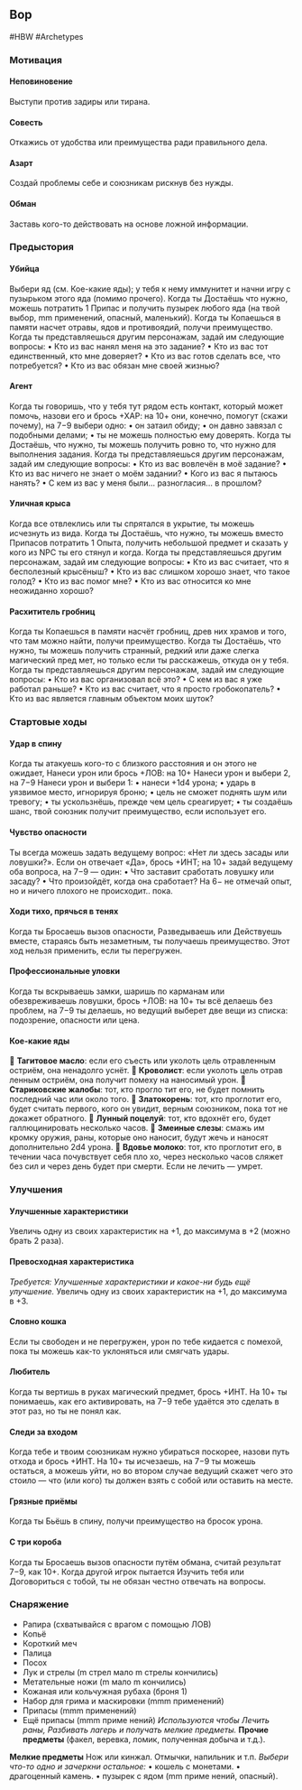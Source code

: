 ## **Вор**

#HBW #Archetypes 
### **Мотивация**

#### **Неповиновение** 
Выступи против задиры или тирана. 

#### **Совесть** 
Откажись от удобства или преимущества ради правильного дела. 

#### **Азарт** 
Создай проблемы себе и союзникам рискнув без нужды. 

#### **Обман** 
Заставь кого-то действовать на основе ложной информации.

### **Предыстория**

#### **Убийца** 
Выбери яд (см. Кое-какие яды); у тебя к нему иммунитет и начни игру с пузырьком этого яда (помимо прочего). Когда ты Достаёшь что нужно, можешь потратить 1 Припас и получить пузырек любого яда (на твой выбор, mm применений, опасный, маленький). 
Когда ты Копаешься в памяти насчет отравы, ядов и противоядий, получи преимущество. 
Когда ты представляешься другим персонажам, задай им следующие вопросы: 
• Кто из вас нанял меня на это задание? 
• Кто из вас тот единственный, кто мне доверяет? 
• Кто из вас готов сделать все, что потребуется? 
• Кто из вас обязан мне своей жизнью?

#### **Агент** 
Когда ты говоришь, что у тебя тут рядом есть контакт, который может помочь, назови его и брось +ХАР: на 10+ они, конечно, помогут (скажи почему), на 7−9 выбери одно: 
• он затаил обиду; 
• он давно завязал с подобными делами; 
• ты не можешь полностью ему доверять. 
Когда ты Достаёшь, что нужно, ты можешь получить ровно то, что нужно для выполнения задания. 
Когда ты представляешься другим персонажам, задай им следующие вопросы: 
• Кто из вас вовлечён в моё задание? 
• Кто из вас ничего не знает о моём задании? 
• Кого из вас я пытаюсь нанять? 
• С кем из вас у меня были… разногласия... в прошлом?

#### **Уличная крыса** 
Когда все отвлеклись или ты спрятался в укрытие, ты можешь исчезнуть из вида. 
Когда ты Достаёшь, что нужно, ты можешь вместо Припасов потратить 1 Опыта, получить небольшой предмет и сказать у кого из NPC ты его стянул и когда. 
Когда ты представляешься другим персонажам, задай им следующие вопросы: 
• Кто из вас считает, что я бесполезный крысёныш? 
• Кто из вас слишком хорошо знает, что такое голод? 
• Кто из вас помог мне? 
• Кто из вас относится ко мне неожиданно хорошо?

#### **Расхититель гробниц** 
Когда ты Копаешься в памяти насчёт гробниц, древ них храмов и того, что там можно найти, получи преимущество. 
Когда ты Достаёшь, что нужно, ты можешь получить странный, редкий или даже слегка магический пред мет, но только если ты расскажешь, откуда он у тебя. 
Когда ты представляешься другим персонажам, задай им следующие вопросы: 
• Кто из вас организовал всё это? 
• С кем из вас я уже работал раньше? 
• Кто из вас считает, что я просто гробокопатель? 
• Кто из вас является главным объектом моих шуток?

### **Стартовые ходы**

#### **Удар в спину** 
Когда ты атакуешь кого-то с близкого расстояния и он этого не ожидает, Нанеси урон или брось +ЛОВ: на 10+ Нанеси урон и выбери 2, на 7−9 Нанеси урон и выбери 1: 
• нанеси +1d4 урона; 
• ударь в уязвимое место, игнорируя броню; 
• цель не сможет поднять шум или тревогу; 
• ты ускользнёшь, прежде чем цель среагирует; 
• ты создаёшь шанс, твой союзник получит преимущество, если использует его.

#### **Чувство опасности** 
Ты всегда можешь задать ведущему вопрос: «Нет ли здесь засады или ловушки?». Если он отвечает «Да», брось +ИНТ; на 10+ задай ведущему оба вопроса, на 7−9 — один: 
• Что заставит сработать ловушку или засаду? 
• Что произойдёт, когда она сработает? 
На 6− не отмечай опыт, но и ничего плохого не происходит.. пока.

#### **Ходи тихо, прячься в тенях** 
Когда ты Бросаешь вызов опасности, Разведываешь или Действуешь вместе, стараясь быть незаметным, ты получаешь преимущество. Этот ход нельзя применить, если ты перегружен.

#### **Профессиональные уловки** 
Когда ты вскрываешь замки, шаришь по карманам или обезвреживаешь ловушки, брось +ЛОВ: на 10+ ты всё делаешь без проблем, на 7−9 ты делаешь, но ведущий выберет две вещи из списка: подозрение, опасности или цена.

#### **Кое-какие яды** 
 **Тагитовое масло**: если его съесть или уколоть цель отравленным остриём, она ненадолго уснёт. 
 **Кроволист**: если уколоть цель отрав ленным остриём, она получит помеху на наносимый урон. 
 **Стариковские жалобы**: тот, кто прогло тит его, не будет помнить последний час или около того. 
 **Златокорень**: тот, кто проглотит его, будет считать первого, кого он увидит, верным союзником, пока тот не докажет обратного. 
 **Лунный поцелуй**: тот, кто вдохнёт его, будет галлюцинировать несколько часов. 
 **Змеиные слезы**: смажь им кромку оружия, раны, которые оно наносит, будут жечь и наносят дополнительно 2d4 урона. 
 **Вдовье молоко**: тот, кто проглотит его, в течении часа почувствует себя пло хо, через несколько часов сляжет без сил и через день будет при смерти. Если не лечить — умрет.

### **Улучшения**

#### **Улучшенные характеристики** 
Увеличь одну из своих характеристик на +1, до максимума в +2 (можно брать 2 раза).

#### **Превосходная характеристика** 
*Требуется: Улучшенные характеристики и какое-ни будь ещё улучшение.* 
Увеличь одну из своих характеристик на +1, до максимума в +3.

#### **Словно кошка** 
Если ты свободен и не перегружен, урон по тебе кидается с помехой, пока ты можешь как-то уклоняться или смягчать удары.

#### **Любитель** 
Когда ты вертишь в руках магический предмет, брось +ИНТ. На 10+ ты понимаешь, как его активировать, на 7−9 тебе удаётся это сделать в этот раз, но ты не понял как.

#### **Следи за входом** 
Когда тебе и твоим союзникам нужно убираться поскорее, назови путь отхода и брось +ИНТ. На 10+ ты исчезаешь, на 7−9 ты можешь остаться, а можешь уйти, но во втором случае ведущий скажет чего это стоило — что (или кого) ты должен взять с собой или оставить на месте.

#### **Грязные приёмы** 
Когда ты Бьёшь в спину, получи преимущество на бросок урона.

#### **С три короба** 
Когда ты Бросаешь вызов опасности путём обмана, считай результат 7−9, как 10+. Когда другой игрок пытается Изучить тебя или Договориться с тобой, ты не обязан честно отвечать на вопросы.

### **Снаряжение**

- Рапира (схватывайся с врагом с помощью ЛОВ) 
- Копьё 
- Короткий меч 
- Палица 
- Посох 
- Лук и стрелы (m стрел мало m стрелы кончились) 
- Метательные ножи (m мало m кончились) 
- Кожаная или кольчужная рубаха (броня 1) 
- Набор для грима и маскировки (mmm применений)
- Припасы (mmm применений) 
- Ещё припасы (mmm приме нений)
*Используются чтобы Лечить раны, Разбивать лагерь и получать мелкие предметы.*
**Прочие предметы** (факел, веревка, ломик, полученная добыча и т.д.).

**Мелкие предметы**
Нож или кинжал. 
Отмычки, напильник и т.п. 
*Выбери что-то одно и зачеркни остальное:* 
• кошель с монетами. 
• драгоценный камень. 
• пузырек с ядом (mm приме нений, опасный).
